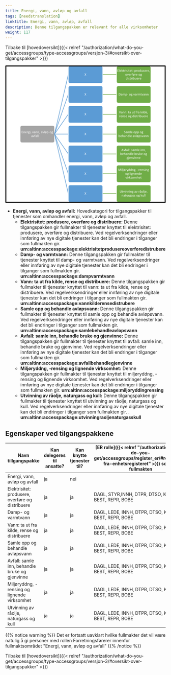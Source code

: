 ```yaml
---
title: Energi, vann, avløp og avfall
tags: [needstranslation]
linktitle: Energi, vann, avløp, avfall
description: Denne tilgangspakken er relevant for alle virksomheter
weight: 117
---
```


Tilbake til [hovedoversikt]({{< relref "/authorization/what-do-you-get/accessgroups/type-accessgroups/versjon-3/#oversikt-over-tilgangspakker" >}})



![Energi, vann, avløp og avfall](evaa.png "Energi, vann, avløp og avfall")
- **Energi, vann, avløp og avfall:** Hovedkategori for tilgangspakker til tjenester som omhandler energi, vann, avløp og avfall.
	- **Elektrisitet: produsere, overføre og distribuere:** Denne tilgangspakken gir fullmakter til tjenester knyttet til elektrisitet: produsere, overføre og distribuere. Ved regelverksendringer eller innføring av nye digitale tjenester kan det bli endringer i tilganger som fullmakten gir. **urn:altinn:accesspackage:elektrisitetprodusereoverforedistrubere**
	- **Damp- og varmtvann:** Denne tilgangspakken gir fullmakter til tjenester knyttet til damp- og varmtvann. Ved regelverksendringer eller innføring av nye digitale tjenester kan det bli endringer i tilganger som fullmakten gir. **urn:altinn:accesspackage:dampvarmtvann**
	- **Vann: ta ut fra kilde, rense og distribuere:** Denne tilgangspakken gir fullmakter til tjenester knyttet til vann: ta ut fra kilde, rense og distribuere. Ved regelverksendringer eller innføring av nye digitale tjenester kan det bli endringer i tilganger som fullmakten gir. **urn:altinn:accesspackage:vannkilderensedistrubere**
	- **Samle opp og behandle avløpsvann:** Denne tilgangspakken gir fullmakter til tjenester knyttet til samle opp og behandle avløpsvann. Ved regelverksendringer eller innføring av nye digitale tjenester kan det bli endringer i tilganger som fullmakten gir.  **urn:altinn:accesspackage:samlebehandleavlopsvann**
	- **Avfall: samle inn, behandle bruke og gjenvinne:** Denne tilgangspakken gir fullmakter til tjenester knyttet til avfall: samle inn, behandle bruke og gjenvinne. Ved regelverksendringer eller innføring av nye digitale tjenester kan det bli endringer i tilganger som fullmakten gir. **urn:altinn:accesspackage:avfallbehandlegjenvinne**
	- **Miljøryddng, -rensing og lignende virksomhet:** Denne tilgangspakken gir fullmakter til tjenester knyttet til miljøryddng, -rensing og lignende virksomhet. Ved regelverksendringer eller innføring av nye digitale tjenester kan det bli endringer i tilganger som fullmakten gir. **urn:altinn:accesspackage:miljoryddingrensing**
	- **Utvinning av råolje,  naturgass og kull:** Denne tilgangspakken gir fullmakter til tjenester knyttet til utvinning av råolje,  naturgass og kull. Ved regelverksendringer eller innføring av nye digitale tjenester kan det bli endringer i tilganger som fullmakten gir.  . **urn:altinn:accesspackage:utvinningraoljenaturgasskull**


## Egenskaper ved tilgangspakkene
|Navn tillgangspakke|Kan delegeres til ansatte?|Kan knytte tjenester til?|[ER rolle]({{< relref "/authorization/what-do-you-get/accessgroups/register_er/#rolletyper-fra-enhetsregisteret" >}}) som får fullmakten|
|---|---|---|---|
|Energi, vann, avløp og avfall| ja|nei||
|Elektrisitet: produsere, overføre og distribuere|ja|ja|DAGL, STYR,INNH, DTPR, DTSO, KOMP, BEST, REPR, BOBE|
|Damp- og varmtvann|ja|ja|DAGL, LEDE, INNH, DTPR, DTSO, KOMP, BEST, REPR, BOBE|
|Vann: ta ut fra kilde, rense og distribuere|ja|ja|DAGL, LEDE, INNH, DTPR, DTSO, KOMP, BEST, REPR, BOBE|
|Samle opp og behandle avløpsvann|ja|ja|DAGL, LEDE, INNH, DTPR, DTSO, KOMP, BEST, REPR, BOBE|
|Avfall: samle inn, behandle bruke og gjenvinne|ja|ja|DAGL, LEDE, INNH, DTPR, DTSO, KOMP, BEST, REPR, BOBE|
|Miljøryddng, -rensing og lignende virksomhet|ja|ja|DAGL, LEDE, INNH, DTPR, DTSO, KOMP, BEST, REPR, BOBE|
|Utvinning av råolje,  naturgass og kull|ja|ja|DAGL, LEDE, INNH, DTPR, DTSO, KOMP, BEST, REPR, BOBE|

{{% notice warning %}} Det er fortsatt uavklart hvilke fullmakter det vil være natulig å gi personer med rollen Forretningsførerer innenfor fullmaktsområdet "Energi, vann, avløp og avfall" {{% /notice %}}


Tilbake til [hovedoversikt]({{< relref "/authorization/what-do-you-get/accessgroups/type-accessgroups/versjon-3/#oversikt-over-tilgangspakker" >}})